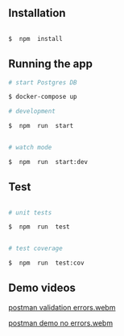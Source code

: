 ## Installation

```bash

$  npm  install

```

## Running the app

```bash
# start Postgres DB

$ docker-compose up

# development

$  npm  run  start


# watch mode

$  npm  run  start:dev

```

## Test

```bash

# unit tests

$  npm  run  test


# test coverage

$  npm  run  test:cov

```
## Demo videos

[postman validation errors.webm](https://github.com/NairiGy/nest-backend/assets/146357796/ced0bdad-e60e-454e-9832-42f0c814b476)

[postman demo no errors.webm](https://github.com/NairiGy/nest-backend/assets/146357796/9043cde9-860c-45c4-8814-7e26167d7956)

